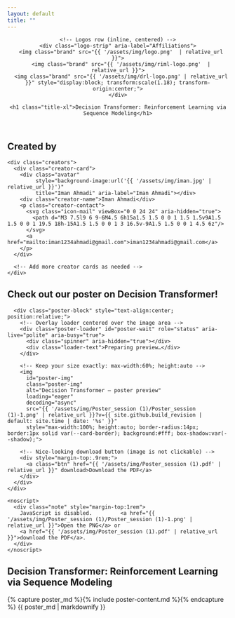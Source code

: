 ```yaml
---
layout: default
title: ""
---
```


<link rel="stylesheet"
      href="{{ '/assets/css/style.css' | relative_url }}?v={{ site.github.build_revision | default: site.time | date: '%s' }}">
<script src="{{ '/assets/js/reveal.js' | relative_url }}" defer></script>
<script src="{{ '/assets/js/nn-bg.js' | relative_url }}" defer></script>

<!-- MathJax inline config -->
<script>
  window.MathJax = { tex: { inlineMath: [["$","$"],["\\(","\\)"]] } };
  // Always start at chosen edge (top|bottom via data-start)
  history.scrollRestoration = 'manual';
  document.addEventListener('DOMContentLoaded', () => {
    const start = (document.querySelector('main.snap')?.dataset.start || 'top').toLowerCase();
    requestAnimationFrame(() => {
      window.scrollTo({ top: start === 'bottom' ? document.documentElement.scrollHeight : 0, left: 0, behavior: 'auto' });
    });
  });
</script>
<script src="https://cdn.jsdelivr.net/npm/mathjax@3/es5/tex-mml-chtml.js" defer></script>

<!-- Preload the PNG to reduce the initial white flash -->
<link rel="preload" as="image" href="{{ '/assets/img/Poster_session (1)/Poster_session (1)-1.png' | relative_url }}?v={{ site.github.build_revision | default: site.time | date: '%s' }}">

<!-- Page-local CSS for the circular loader (safe to keep even if style.scss has similar rules) -->
<style>
  .poster-click{ position:relative; display:block; text-align:center; }

  /* Loader overlay — same box as the poster image */
.poster-loader{
  position: absolute;
  top: 0;                         /* align to top of image area */
  left: 50%;
  transform: translateX(-50%);
  /* match your <img style="max-width:60%;"> */
  max-width: 40%;
  width: 100%;                    /* width is maxed by max-width above */
  /* reserve height so it’s visible before the PNG decodes */
  aspect-ratio: 0.75;            /* A-series portrait (width / height). Use 1.414 for landscape. */

  display: grid;
  place-items: center;
  gap: .65rem;

  border-radius: 14px;
  border: 1px solid var(--card-border);
  background: linear-gradient(180deg, rgba(10,15,31,.65), rgba(10,15,31,.55));
  backdrop-filter: blur(2px);
  -webkit-backdrop-filter: blur(2px);
  box-shadow: var(--shadow);

  transition: opacity .22s ease;
  z-index: 2;
}

.poster-loader.is-done{
  opacity: 0;
  pointer-events: none;
  visibility: hidden;
}


/* Circular spinner */
.spinner{
  width: 56px;
  height: 56px;
  border-radius: 50%;
  border: 4px solid rgba(148,163,184,.25);
  border-top-color: rgba(148,163,184,.9);
  animation: spin .9s linear infinite;
}
  @keyframes spin { to { transform: rotate(360deg); } }

  /* keep these as you had them */
  .poster-img{ opacity:0; visibility:hidden; transition: opacity .28s ease-out; }
  .poster-img.is-ready{ opacity:1; visibility:visible; }
</style>

<main class="snap" data-start="top">

  <!-- Screen 1: Title (taller hero, neural bg) -->
  <header class="hero reveal snap-section" data-loop>
  <canvas id="nn-hero" class="hero-canvas" aria-hidden="true"></canvas>
  <div class="hero-content">

    <!-- Logos row (inline, centered) -->
    <div class="logo-strip" aria-label="Affiliations">
      <img class="brand" src="{{ '/assets/img/logo.png'  | relative_url }}">
      <img class="brand" src="{{ '/assets/img/riml-logo.png'  | relative_url }}">
      <img class="brand" src="{{ '/assets/img/drl-logo.png' | relative_url }}" style="display:block; transform:scale(1.18); transform-origin:center;">
    </div>

    <h1 class="title-xl">Decision Transformer: Reinforcement Learning via Sequence Modeling</h1>
  </div>
</header>


  <!-- Screen 2: Creators -->
  <section id="creators" class="reveal snap-section" data-loop>
  <div class="container">
    <h2 class="section-title">Created by</h2>

    <div class="creators">
      <div class="creator-card">
        <div class="avatar"
             style="background-image:url('{{ '/assets/img/iman.jpg' | relative_url }}')"
             title="Iman Ahmadi" aria-label="Iman Ahmadi"></div>
        <div class="creator-name">Iman Ahmadi</div>
        <p class="creator-contact">
          <svg class="icon-mail" viewBox="0 0 24 24" aria-hidden="true">
            <path d="M3 7.5l9 6 9-6M4.5 6h15a1.5 1.5 0 0 1 1.5 1.5v9A1.5 1.5 0 0 1 19.5 18h-15A1.5 1.5 0 0 1 3 16.5v-9A1.5 1.5 0 0 1 4.5 6z"/>
          </svg>
          <a href="mailto:iman1234ahmadi@gmail.com">iman1234ahmadi@gmail.com</a>
        </p>
      </div>

      <!-- Add more creator cards as needed -->
    </div>
  </div>
</section>



  <!-- Screen 3: Poster (PNG preview with circular loader; image NOT clickable) -->
  <section id="poster" class="reveal snap-section">
    <div class="container">
      <h2 class="section-title">Check out our poster on Decision Transformer!</h2>

      <div class="poster-block" style="text-align:center; position:relative;">
        <!-- Overlay loader centered over the image area -->
        <div class="poster-loader" id="poster-wait" role="status" aria-live="polite" aria-busy="true">
          <div class="spinner" aria-hidden="true"></div>
          <div class="loader-text">Preparing preview…</div>
        </div>

        <!-- Keep your size exactly: max-width:60%; height:auto -->
        <img
          id="poster-img"
          class="poster-img"
          alt="Decision Transformer — poster preview"
          loading="eager"
          decoding="async"
          src="{{ '/assets/img/Poster_session (1)/Poster_session (1)-1.png' | relative_url }}?v={{ site.github.build_revision | default: site.time | date: '%s' }}"
          style="max-width:100%; height:auto; border-radius:14px; border:1px solid var(--card-border); background:#fff; box-shadow:var(--shadow);">

        <!-- Nice-looking download button (image is not clickable) -->
        <div style="margin-top:.9rem;">
          <a class="btn" href="{{ '/assets/img/Poster_session (1).pdf' | relative_url }}" download>Download the PDF</a>
        </div>
      </div>
    </div>

    <noscript>
      <div class="note" style="margin-top:1rem">
        JavaScript is disabled.         <a href="{{ '/assets/img/Poster_session (1)/Poster_session (1)-1.png' | relative_url }}">Open the PNG</a> or
        <a href="{{ '/assets/img/Poster_session (1).pdf' | relative_url }}">download the PDF</a>.
      </div>
    </noscript>
  </section>

  <!-- Screen 4: Content -->
  <section id="content" class="snap-section">
    <div class="container prose">
      <h2 class="section-title reveal">Decision Transformer: Reinforcement Learning via Sequence Modeling</h2>
          {% capture poster_md %}{% include poster-content.md %}{% endcapture %}
          {{ poster_md | markdownify }}
    </div>
  </section>

</main>

<!-- Loader → fade-in handler -->
<script>
document.addEventListener('DOMContentLoaded', function(){
  const img       = document.getElementById('poster-img');
  const wait      = document.getElementById('poster-wait');
  const posterSec = document.getElementById('poster');
  if (!img || !wait || !posterSec) return;

  // make sure the loader is visible initially
  wait.classList.remove('is-done');
  wait.setAttribute('aria-busy','true');

  function startSequence(){
    if (startSequence._started) return;   // run once
    startSequence._started = true;

    const MIN_SPIN_MS = 3000;
    const timer  = new Promise(res => setTimeout(res, MIN_SPIN_MS));
    const loaded = (img.complete && img.naturalWidth > 0)
      ? Promise.resolve()
      : new Promise((res, rej) => {
          img.addEventListener('load', res, { once:true });
          img.addEventListener('error', rej, { once:true });
        });

    // Reveal after BOTH the timer and the image load
    Promise.all([timer, loaded]).then(() => {
      requestAnimationFrame(() => requestAnimationFrame(() => {
        img.classList.add('is-ready');   // fades in via CSS
        wait.classList.add('is-done');   // fades out via CSS
        wait.setAttribute('aria-busy','false');
      }));
    }).catch(() => {
      // If the image fails, show message AFTER the 3s spinner
      timer.then(() => {
        wait.setAttribute('aria-busy','false');
        const spin = wait.querySelector('.spinner'); if (spin) spin.remove();
        wait.innerHTML =
          '<div class="loader-text" style="opacity:.9">Could not load image. ' +
          '<a href="{{ "/assets/img/Poster_session (1).pdf" | relative_url }}">Download the PDF</a>.</div>';
      });
    });
  }

  // Start the 3s clock only when the poster section first appears
  if ('IntersectionObserver' in window) {
    const io = new IntersectionObserver((entries) => {
      for (const e of entries) {
        if (e.isIntersecting) {
          startSequence();
          io.disconnect(); // only once
          break;
        }
      }
    }, {
      root: null,
      threshold: 0.12,          // ~12% of the section visible
      rootMargin: '0px 0px -10%'// start just before it fully centers
    });
    io.observe(posterSec);
  } else {
    // Fallback for very old browsers: start immediately
    startSequence();
  }
});
</script>

